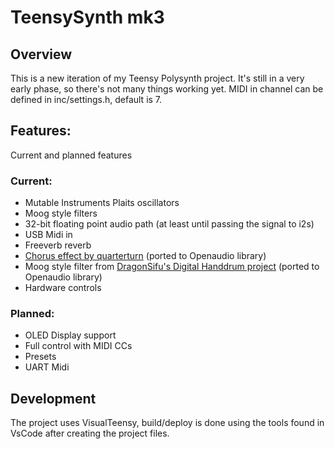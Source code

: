 # TeensySynth mk3

## Overview
This is a new iteration of my Teensy Polysynth project.
It's still in a very early phase, so there's not many things working yet.
MIDI in channel can be defined in inc/settings.h, default is 7.

## Features:
Current and planned features

### Current:
* Mutable Instruments Plaits oscillators 
* Moog style filters
* 32-bit floating point audio path (at least until passing the signal to i2s)
* USB Midi in
* Freeverb reverb
* [Chorus effect by quarterturn](https://github.com/quarterturn/teensy3-ensemble-chorus) (ported to Openaudio library)
* Moog style filter from [DragonSifu's Digital Handdrum project](https://github.com/DragonSifu/Digital-Handdrum) (ported to Openaudio library)
* Hardware controls

### Planned:
* OLED Display support
* Full control with MIDI CCs
* Presets
* UART Midi

## Development
The project uses VisualTeensy, build/deploy is done using the tools found in VsCode after creating the project files.
